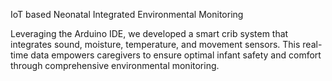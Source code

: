 IoT based Neonatal Integrated Environmental Monitoring 

Leveraging the Arduino IDE, we developed a smart crib system that integrates sound, moisture, temperature, and movement sensors. This real-time data empowers caregivers to ensure optimal infant safety and comfort through comprehensive environmental monitoring.
